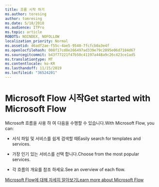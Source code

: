 ```yaml
---
title: 흐름 시작 하기
ms.author: toresing
author: tomresing
ms.date: 5/18/2018
ms.audience: ITPro
ms.topic: article
ROBOTS: NOINDEX, NOFOLLOW
localization_priority: Normal
ms.assetid: 46adf2ae-f55c-4ae5-9540-7fcfcb0a3e4f
ms.openlocfilehash: 008f17cd8e266497ad339e79c2095e06d7184d67
ms.sourcegitcommit: b43f77221f47b50c41197a448a9c26c423ce1ad5
ms.translationtype: MT
ms.contentlocale: ko-KR
ms.lasthandoff: 11/15/2019
ms.locfileid: "36524201"
---
```

# <a name="get-started-with-microsoft-flow"></a><span data-ttu-id="c8114-102">Microsoft Flow 시작</span><span class="sxs-lookup"><span data-stu-id="c8114-102">Get started with Microsoft Flow</span></span>

<span data-ttu-id="c8114-103">Microsoft 흐름을 사용 하 여 다음을 수행할 수 있습니다.</span><span class="sxs-lookup"><span data-stu-id="c8114-103">With Microsoft Flow, you can:</span></span>
  
- <span data-ttu-id="c8114-104">서식 파일 및 서비스를 쉽게 검색할 때</span><span class="sxs-lookup"><span data-stu-id="c8114-104">Easily search for templates and services.</span></span>
    
- <span data-ttu-id="c8114-105">가장 인기 있는 서비스를 선택 합니다.</span><span class="sxs-lookup"><span data-stu-id="c8114-105">Choose from the most popular services.</span></span>
    
- <span data-ttu-id="c8114-106">각 흐름의 개요를 참조 하세요.</span><span class="sxs-lookup"><span data-stu-id="c8114-106">See an overview of each flow.</span></span>
    
[<span data-ttu-id="c8114-107">Microsoft Flow에 대해 자세히 알아보기</span><span class="sxs-lookup"><span data-stu-id="c8114-107">Learn more about Microsoft Flow</span></span>](https://go.microsoft.com/fwlink/?linkid=874446)
  

